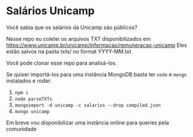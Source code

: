 # Salários Unicamp

Você sabia que os salários da Unicamp são públicos?

Nesse repo eu coletei os arquivos TXT disponibilizados em https://www.unicamp.br/unicamp/informacao/remuneracao-unicamp
Eles estão salvos na pasta txts/ no format YYYY-MM.txt

Você pode clonar esse repo para analisá-los.

Se quiser importá-los para uma instância MongoDB basta ter `node` e `mongo` instalados e rodar:
1. `npm i`
2. `node parseTXTs`
3. `mongoimport -d unicamp -c salarios --drop compiled.json`
4. `mongo unicamp`

Em breve vou disponibilizar uma instância online para queries pela comunidade